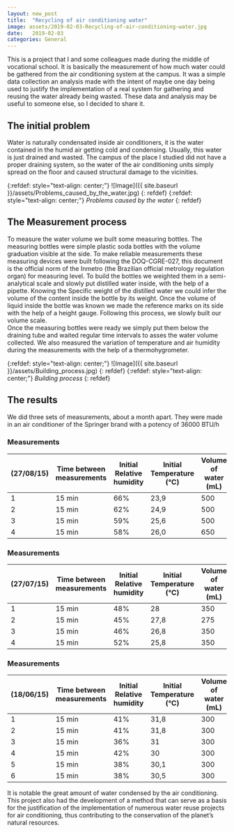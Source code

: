 ```yaml
---
layout: new_post
title:  "Recycling of air conditioning water"
image: assets/2019-02-03-Recycling-of-air-conditioning-water.jpg
date:   2019-02-03
categories: General
---
```


This is a project that I and some colleagues made during the middle of vocational school. It is basically the measurement of how much water could be gathered from the air conditioning system at the campus. It was a simple data collection an analysis made with the intent of maybe one day being used to justify the implementation of a real system for gathering and reusing the water already being wasted. These data and analysis may be useful to someone else, so I decided to share it.

## The initial problem

Water is naturally condensated inside air conditioners, it is the water contained in the humid air getting cold and condensing. Usually, this water is just drained and wasted. The campus of the place I studied did not have a proper draining system, so the water of the air conditioning units simply spread on the floor and caused structural damage to the vicinities.

{:refdef: style="text-align: center;"}
![Image]({{ site.baseurl }}/assets/Problems_caused_by_the_water.jpg)
{: refdef}
{:refdef: style="text-align: center;"}
*Problems caused by the water*
{: refdef}

## The Measurement process

To measure the water volume we built some measuring bottles. The measuring bottles were simple plastic soda bottles with the volume graduation visible at the side. To make reliable measurements these measuring devices were built following the DOQ-CGRE-027, this document is the official norm of the Inmetro (the Brazilian official metrology regulation organ) for measuring level. To build the bottles we weighted them in a semi-analytical scale and slowly put distilled water inside, with the help of a pipette. Knowing the Specific weight of the distilled water we could infer the volume of the content inside the bottle by its weight. Once the volume of liquid inside the bottle was known we made the reference marks on its side with the help of a height gauge. Following this process, we slowly built our volume scale.  
Once the measuring bottles were ready we simply put them below the draining tube and waited regular time intervals to asses the water volume collected. We also measured the variation of temperature and air humidity during the measurements with the help of a thermohygrometer.

{:refdef: style="text-align: center;"}
![Image]({{ site.baseurl }}/assets/Building_process.jpg)
{: refdef}
{:refdef: style="text-align: center;"}
*Building process*
{: refdef}

## The results

We did three sets of measurements, about a month apart. They were made in an air conditioner of the Springer brand with a potency of 36000 BTU/h

### Measurements

| (27/08/15) | Time between measurements | Initial Relative humidity | Initial Temperature (°C) | Volume of water (mL) | Final Temperature (ºC) |
|------------|---------------------------|---------------------------|--------------------------|----------------------|------------------------|
| 1          | 15 min                    | 66%                       | 23,9                     | 500                  | 24,9                   |
| 2          | 15 min                    | 62%                       | 24,9                     | 500                  | 25,6                   |
| 3          | 15 min                    | 59%                       | 25,6                     | 500                  | 26,0                   |
| 4          | 15 min                    | 58%                       | 26,0                     | 650                  | 26,2                   |

### Measurements

| (27/07/15) | Time between measurements | Initial Relative humidity | Initial Temperature (°C) | Volume of water (mL) | Final Temperature (ºC) |
|------------|---------------------------|---------------------------|--------------------------|----------------------|------------------------|
| 1          | 15 min                    | 48%                       | 28                       | 350                  | 27,8                   |
| 2          | 15 min                    | 45%                       | 27,8                     | 275                  | 26,8                   |
| 3          | 15 min                    | 46%                       | 26,8                     | 350                  | 25,8                   |
| 4          | 15 min                    | 52%                       | 25,8                     | 350                  | 25,3                   |

### Measurements

| (18/06/15) | Time between measurements | Initial Relative humidity | Initial Temperature (°C) | Volume of water (mL) | Final Temperature (ºC) |
|------------|---------------------------|---------------------------|--------------------------|----------------------|------------------------|
| 1          | 15 min                    | 41%                       | 31,8                     | 300                  | 31,8                   |
| 2          | 15 min                    | 41%                       | 31,8                     | 300                  | 31                     |
| 3          | 15 min                    | 36%                       | 31                       | 300                  | 30,7                   |
| 4          | 15 min                    | 42%                       | 30                       | 300                  | 30,1                   |
| 5          | 15 min                    | 38%                       | 30,1                     | 300                  | 30,5                   |
| 6          | 15 min                    | 38%                       | 30,5                     | 300                  | 30,4                   |

It is notable the great amount of water condensed by the air conditioning. This project also had the development of a method that can serve as a basis for the justification of the implementation of numerous water reuse projects for air conditioning, thus contributing to the conservation of the planet’s natural resources.
